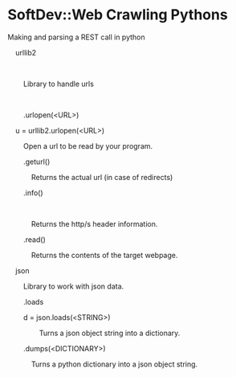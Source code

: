 # SoftDev::Web Crawling Pythons

Making and parsing a REST call in python

  


    urllib2  


      


        Library to handle urls  


      


        .urlopen(&lt;URL&gt;)

    u = urllib2.urlopen(&lt;URL&gt;)  


  


        Open a url to be read by your program.

  


        .geturl()

  


            Returns the actual url (in case of redirects)

  


        .info()

      


            Returns the http/s header information.  


  


        .read()  


  


            Returns the contents of the target webpage.

  


    json  


  


        Library to work with json data.  


  


        .loads  


        d = json.loads(&lt;STRING&gt;)  


  


                Turns a json object string into a dictionary.  


  


        .dumps(&lt;DICTIONARY&gt;)  


  


            Turns a python dictionary into a json object string.  


  

